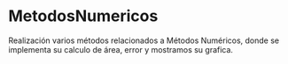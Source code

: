 # MetodosNumericos
Realización varios métodos relacionados a Métodos Numéricos, donde se implementa su calculo de área, error y mostramos su grafica. 

